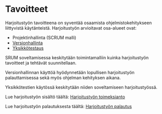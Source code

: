 # Tavoitteet

Harjoitustyön tavoitteena on syventää osaamista ohjelmistokehitykseen liittyvistä käytänteistä. Harjoitustyön arvioitavat osa-alueet ovat:

* Projektinhallinta \(SCRUM malli\)
* [Versionhallinta](../versionhallinta/opas-gitin-perusteisiin.md)
* [Yksikkötestaus](../yksikkoetestaus/ohjelmistotestauksen-periaateet.md)

SRUM soveltamisessa keskitytään toimintamalliin kuinka harjoitustyön tavoitteet ja tehtävät suunnitellaan.

Versionhallinnan käyttöä hyödynnetään lopullisen harjoitustyön palauttamisessa sekä myös ohjelman kehityksen aikana.

Yksikkötestien käytössä keskitytään niiden soveltamiseen harjoitustyössä.

Lue harjoitustyön sisältö täältä: [Harjoitustyön toimeksianto](harjoitustyoe-matkalasku.md)

Lue harjoitustyön palautuksesta täältä: [Harjoitustyön palautus](harjoitustyoen-palautus.md)



